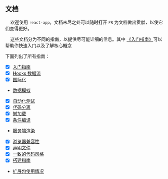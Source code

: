 ## 文档

&nbsp;&nbsp;&nbsp;&nbsp;欢迎使用 `react-app`，文档未尽之处可以随时打开 `PR` 为文档做出贡献，以使它们变得更好。

&nbsp;&nbsp;&nbsp;&nbsp;这些文档分为不同的指南，以提供尽可能详细的信息。其中 [《入门指南》](getting-started.md)可以帮助你快速入门以及了解核心概念

下面列出了所有指南：

- [x] [入门指南](getting-started.md)
- [x] [Hooks 数据流](hooks.md)
- [x] [国际化](i18n.md)
- [数据模拟](mock.md)
- [x] [自动化测试](testing.md)
- [x] [代码分离](code-splitting.md)
- [x] [懒加载](lazy-loading.md)
- [x] [条件编译](conditional-compile.md)
- [服务端渲染](ssr.md)
- [x] [浏览器兼容性](compat.md)
- [x] [声明文件](declaration.md)
- [x] [一致的代码风格](code-style.md)
- [x] [搭建指南](build-guide.md)
- [扩展包使用情况](packages.md)
